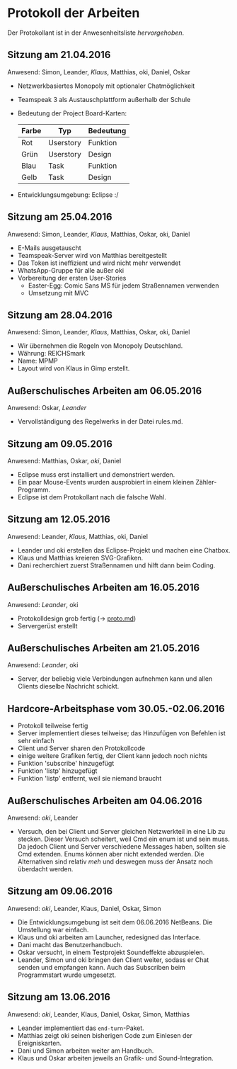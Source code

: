 Protokoll der Arbeiten
======================


Der Protokollant ist in der Anwesenheitsliste *hervorgehoben*.


Sitzung am 21.04.2016
---------------------

Anwesend: Simon, Leander, *Klaus*, Matthias, oki, Daniel, Oskar

 - Netzwerkbasiertes Monopoly mit optionaler Chatmöglichkeit
 - Teamspeak 3 als Austauschplattform außerhalb der Schule
 - Bedeutung der Project Board-Karten:

   Farbe | Typ       | Bedeutung
   ------|-----------|-------
   Rot   | Userstory | Funktion
   Grün  | Userstory | Design
   Blau  | Task      | Funktion
   Gelb  | Task      | Design

 - Entwicklungsumgebung: Eclipse :/
 
Sitzung am 25.04.2016
---------------------

Anwesend: Simon, Leander, *Klaus*, Matthias, Oskar, oki, Daniel

 - E-Mails ausgetauscht
 - Teamspeak-Server wird von Matthias bereitgestellt
 - Das Token ist ineffizient und wird nicht mehr verwendet
 - WhatsApp-Gruppe für alle außer oki
 - Vorbereitung der ersten User-Stories
   * Easter-Egg: Comic Sans MS für jedem Straßennamen verwenden
   * Umsetzung mit MVC

Sitzung am 28.04.2016
---------------------

Anwesend: Simon, Leander, *Klaus*, Matthias, Oskar, oki, Daniel

 - Wir übernehmen die Regeln von Monopoly Deutschland.
 - Währung: REICHSmark
 - Name: MPMP
 - Layout wird von Klaus in Gimp erstellt.

Außerschulisches Arbeiten am 06.05.2016
---------------------------------------

Anwesend: Oskar, *Leander*

 - Vervollständigung des Regelwerks in der Datei rules.md.

Sitzung am 09.05.2016
---------------------

Anwesend: Matthias, Oskar, *oki*, Daniel

 - Eclipse muss erst installiert und demonstriert werden.
 - Ein paar Mouse-Events wurden ausprobiert in einem kleinen Zähler-Programm.
 - Eclipse ist dem Protokollant nach die falsche Wahl.

Sitzung am 12.05.2016
---------------------

Anwesend: Leander, *Klaus*, Matthias, oki, Daniel

 - Leander und oki erstellen das Eclipse-Projekt und machen eine Chatbox.
 - Klaus und Matthias kreieren SVG-Grafiken.
 - Dani recherchiert zuerst Straßennamen und hilft dann beim Coding.
 
Außerschulisches Arbeiten am 16.05.2016
---------------------------------------

Anwesend: *Leander*, oki

 - Protokolldesign grob fertig (→ [proto.md](proto.md))
 - Servergerüst erstellt
 
Außerschulisches Arbeiten am 21.05.2016
---------------------------------------

Anwesend: *Leander*, oki

 - Server, der beliebig viele Verbindungen aufnehmen kann und allen Clients dieselbe Nachricht schickt.

Hardcore-Arbeitsphase vom 30.05.-02.06.2016
-------------------------------------------

 - Protokoll teilweise fertig
 - Server implementiert dieses teilweise; das Hinzufügen von Befehlen ist sehr einfach
 - Client und Server sharen den Protokollcode
 - einige weitere Grafiken fertig, der Client kann jedoch noch nichts
 - Funktion 'subscribe' hinzugefügt
 - Funktion 'listp' hinzugefügt
 - Funktion 'listp' entfernt, weil sie niemand braucht

Außerschulisches Arbeiten am 04.06.2016
---------------------------------------

Anwesend: *oki*, Leander

 - Versuch, den bei Client und Server gleichen Netzwerkteil in eine Lib zu stecken.
   Dieser Versuch scheitert, weil Cmd ein enum ist und sein muss. Da jedoch Client
   und Server verschiedene Messages haben, sollten sie Cmd extenden. Enums können
   aber nicht extended werden. Die Alternativen sind relativ *meh* und deswegen muss
   der Ansatz noch überdacht werden.

Sitzung am 09.06.2016
---------------------

Anwesend: *oki*, Leander, Klaus, Daniel, Oskar, Simon

 - Die Entwicklungsumgebung ist seit dem 06.06.2016 NetBeans. Die Umstellung
   war einfach.
 - Klaus und oki arbeiten am Launcher, redesigned das Interface.
 - Dani macht das Benutzerhandbuch.
 - Oskar versucht, in einem Testprojekt Soundeffekte abzuspielen.
 - Leander, Simon und oki bringen den Client weiter, sodass er Chat senden und
   empfangen kann. Auch das Subscriben beim Programmstart wurde umgesetzt.

Sitzung am 13.06.2016
---------------------

Anwesend: *oki*, Leander, Klaus, Daniel, Oskar, Simon, Matthias

 - Leander implementiert das `end-turn`-Paket.
 - Matthias zeigt oki seinen bisherigen Code zum Einlesen der Ereigniskarten.
 - Dani und Simon arbeiten weiter am Handbuch.
 - Klaus und Oskar arbeiten jeweils an Grafik- und Sound-Integration.
